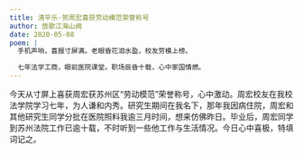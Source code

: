 ```yaml
---
title: 清平乐·贺周宏喜获劳动模范荣誉称号
author: 放歌江海山阙
date: 2020-05-08
poem: |
  手机声响，喜报寸屏满。老眼昏花泪水盈，校友劳模上榜。

  七年法学工商，眼前医院课堂。职场辰昏十载，心中家国情燃。
---
```


今天从寸屏上喜获周宏获苏州区“劳动模范”荣誉称号，心中激动。周宏校友在我校法学院学习七年，为人谦和内秀。研究生期间在我名下，那年我因病住院，周宏和其他研究生同学分批在医院照料我逾三月时间，想来仿佛昨日。毕业后，周宏同学到苏州法院工作已逾十载，不时听到一些他工作与生活情况。今日心中喜极，特填词记之。

